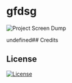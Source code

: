 # gfdsg
 
![Project Screen Dump](undefined)
 
undefined## Credits
 
## License
 
[![License](https://img.shields.io/badge/License-Boost_1.0-lightblue.svg)](https://www.boost.org/LICENSE_1_0.txt)
 
 
